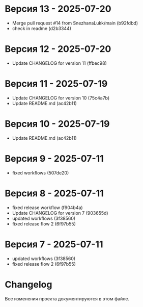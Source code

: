 # Версия 13 - 2025-07-20

- Merge pull request #14 from SnezhanaLukk/main (b92fdbd)
- check in readme (d2b3344)

# Версия 12 - 2025-07-20

- Update CHANGELOG for version 11 (ffbec98)

# Версия 11 - 2025-07-19

- Update CHANGELOG for version 10 (75c4a7b)
- Update README.md (ac42b11)

# Версия 10 - 2025-07-19

- Update README.md (ac42b11)

# Версия 9 - 2025-07-11

- fixed workflows (507de20)

# Версия 8 - 2025-07-11

- fixed release workflow (f904b4a)
- Update CHANGELOG for version 7 (903655d)
- updated workflows (3f38560)
- fixed release flow 2 (6f97b55)

# Версия 7 - 2025-07-11

- updated workflows (3f38560)
- fixed release flow 2 (6f97b55)

# Changelog

Все изменения проекта документируются в этом файле.